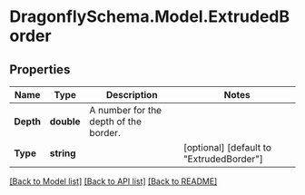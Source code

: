 
# DragonflySchema.Model.ExtrudedBorder

## Properties

Name | Type | Description | Notes
------------ | ------------- | ------------- | -------------
**Depth** | **double** | A number for the depth of the border. | 
**Type** | **string** |  | [optional] [default to "ExtrudedBorder"]

[[Back to Model list]](../README.md#documentation-for-models)
[[Back to API list]](../README.md#documentation-for-api-endpoints)
[[Back to README]](../README.md)

